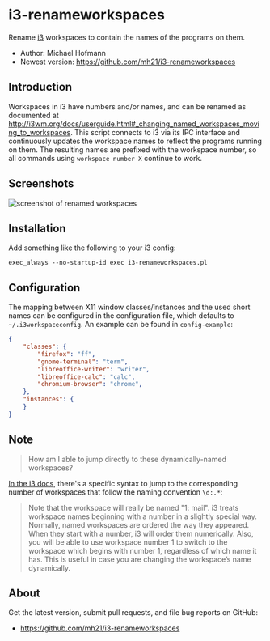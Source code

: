 # i3-renameworkspaces

Rename [i3](https://i3wm.org) workspaces to contain the names of the programs on them.

- Author: Michael Hofmann
- Newest version: <https://github.com/mh21/i3-renameworkspaces>

## Introduction

Workspaces in i3 have numbers and/or names, and can be renamed as documented at <http://i3wm.org/docs/userguide.html#_changing_named_workspaces_moving_to_workspaces>.
This script connects to i3 via its IPC interface and continuously updates the workspace names to reflect the programs running on them.
The resulting names are prefixed with the workspace number, so all commands using `workspace number X` continue to work.

## Screenshots

![screenshot of renamed workspaces](https://mh21.github.io/i3-renameworkspaces.png)

## Installation

Add something like the following to your i3 config:

    exec_always --no-startup-id exec i3-renameworkspaces.pl

## Configuration

The mapping between X11 window classes/instances and the used short names can be configured in the configuration file, which defaults to `~/.i3workspaceconfig`.
An example can be found in `config-example`:

```json
{
    "classes": {
        "firefox": "ff",
        "gnome-terminal": "term",
        "libreoffice-writer": "writer",
        "libreoffice-calc": "calc",
        "chromium-browser": "chrome",
    },
    "instances": {
    }
}
```

## Note

> How am I able to jump directly to these dynamically-named workspaces?

[In the i3
docs](https://i3wm.org/docs/userguide.html#_changing_named_workspaces_moving_to_workspaces),
there's a specific syntax to jump to the corresponding number of workspaces that
follow the naming convention `\d:.*`:

> Note that the workspace will really be named "1: mail". i3 treats workspace
> names beginning with a number in a slightly special way. Normally, named
> workspaces are ordered the way they appeared. When they start with a number,
> i3 will order them numerically. Also, you will be able to use workspace number
> 1 to switch to the workspace which begins with number 1, regardless of which
> name it has. This is useful in case you are changing the workspace’s name
> dynamically.

## About

Get the latest version, submit pull requests, and file bug reports on GitHub:

- <https://github.com/mh21/i3-renameworkspaces>
